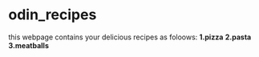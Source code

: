 # odin_recipes
this webpage contains your delicious recipes as foloows:
**1.pizza**
**2.pasta**
**3.meatballs**